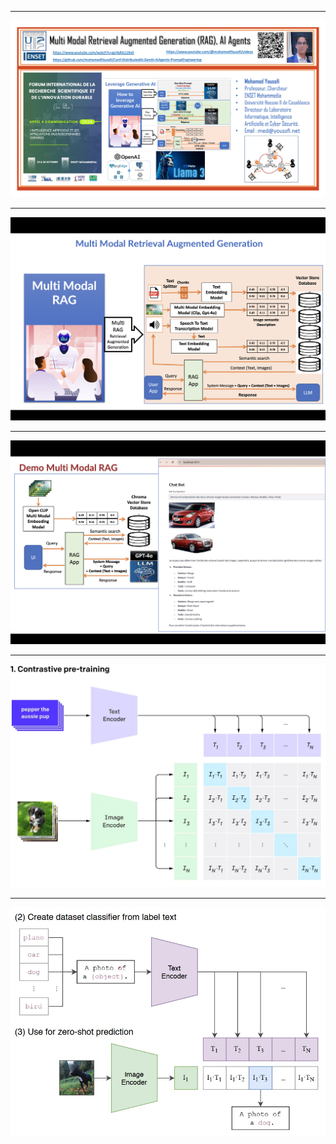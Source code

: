 <hr/>
<img src="captures/rag.jpg">
<hr/>
<img src="captures/rag_architecture.png">
<hr/>
<img src="captures/rag_cap1.png">
<hr/>
<img src="captures/clip.webp">
<hr/>
<img src="captures/clip2.webp">

